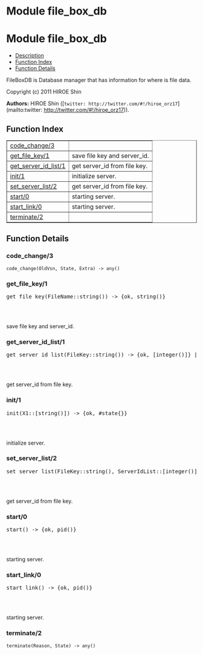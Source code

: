 Module file_box_db
==================


<h1>Module file_box_db</h1>

* [Description](#description)
* [Function Index](#index)
* [Function Details](#functions)


FileBoxDB is Database manager that has information for where is file data.



Copyright (c) 2011 HIROE Shin


__Authors:__ HIROE Shin ([`twitter: http://twitter.com/#!/hiroe_orz17`](mailto:twitter: http://twitter.com/#!/hiroe_orz17)).

<h2><a name="index">Function Index</a></h2>



<table width="100%" border="1" cellspacing="0" cellpadding="2" summary="function index"><tr><td valign="top"><a href="#code_change-3">code_change/3</a></td><td></td></tr><tr><td valign="top"><a href="#get_file_key-1">get_file_key/1</a></td><td>save file key and server_id.</td></tr><tr><td valign="top"><a href="#get_server_id_list-1">get_server_id_list/1</a></td><td>get server_id from file key.</td></tr><tr><td valign="top"><a href="#init-1">init/1</a></td><td>initialize server.</td></tr><tr><td valign="top"><a href="#set_server_list-2">set_server_list/2</a></td><td>get server_id from file key.</td></tr><tr><td valign="top"><a href="#start-0">start/0</a></td><td>starting server.</td></tr><tr><td valign="top"><a href="#start_link-0">start_link/0</a></td><td>starting server.</td></tr><tr><td valign="top"><a href="#terminate-2">terminate/2</a></td><td></td></tr></table>




<h2><a name="functions">Function Details</a></h2>


<a name="code_change-3"></a>

<h3>code_change/3</h3>





`code_change(OldVsn, State, Extra) -> any()`

<a name="get_file_key-1"></a>

<h3>get_file_key/1</h3>





<pre>get_file_key(FileName::string()) -> {ok, string()}</pre>
<br></br>




save file key and server_id.
<a name="get_server_id_list-1"></a>

<h3>get_server_id_list/1</h3>





<pre>get_server_id_list(FileKey::string()) -> {ok, [integer()]} | {error, not_found}</pre>
<br></br>




get server_id from file key.
<a name="init-1"></a>

<h3>init/1</h3>





<pre>init(X1::[string()]) -> {ok, #state{}}</pre>
<br></br>




initialize server.
<a name="set_server_list-2"></a>

<h3>set_server_list/2</h3>





<pre>set_server_list(FileKey::string(), ServerIdList::[integer()]) -> ok | {error, not_found}</pre>
<br></br>




get server_id from file key.
<a name="start-0"></a>

<h3>start/0</h3>





<pre>start() -> {ok, pid()}</pre>
<br></br>




starting server.
<a name="start_link-0"></a>

<h3>start_link/0</h3>





<pre>start_link() -> {ok, pid()}</pre>
<br></br>




starting server.
<a name="terminate-2"></a>

<h3>terminate/2</h3>





`terminate(Reason, State) -> any()`

